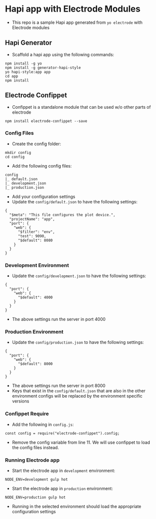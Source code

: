 # Hapi app with Electrode Modules
- This repo is a sample Hapi app generated from `yo electrode` with Electrode modules

## Hapi Generator 
- Scaffold a hapi app using the following commands: 

```
npm install -g yo
npm install -g generator-hapi-style
yo hapi-style:app app
cd app
npm install
```

## Electrode Confippet
- Confippet is a standalone module that can be used w/o other parts of electrode

```
npm install electrode-confippet --save
```

### Config Files
- Create the config folder: 

```
mkdir config
cd config
```

- Add the following config files: 

```
config
|_ default.json
|_ development.json
|_ production.json
```

- Add your configuration settings 
- Update the `config/default.json` to have the following settings: 

```
{ 
  "$meta": "This file configures the plot device.",
  "projectName": "app",
  "port": {
    "web": {
      "$filter": "env",
      "test": 9090,
      "$default": 8080
    }
  }
}
```

### Development Environment
- Update the `config/development.json` to have the following settings: 

```
{ 
  "port": {
    "web": {
      "$default": 4000
    }
  }
}
```

- The above settings run the server in port 4000

### Production Environment
- Update the `config/production.json` to have the following settings: 

```
{ 
  "port": {
    "web": {
      "$default": 8000
    }
  }
}
```

- The above settings run the server in port 8000
- Keys that exist in the `config/default.json` that are also in the other environment configs will be replaced by the environment specific versions

### Confippet Require
- Add the following in `config.js`: 

```
const config = require("electrode-confippet").config;
```

- Remove the config variable from line 11. We will use confippet to load the config files instead. 

### Running Electrode app
- Start the electrode app in `development` environment: 

```
NODE_ENV=development gulp hot
```

- Start the electrode app in `production` environment: 

```
NODE_ENV=production gulp hot
```

- Running in the selected environment should load the appropriate configuration settings
